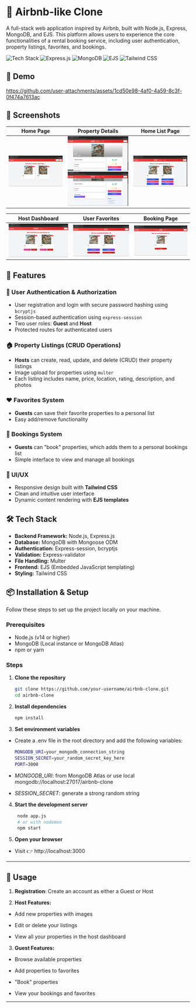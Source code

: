 # 🏡 Airbnb-like Clone

A full-stack web application inspired by Airbnb, built with Node.js, Express, MongoDB, and EJS. This platform allows users to experience the core functionalities of a rental booking service, including user authentication, property listings, favorites, and bookings.

![Tech Stack](https://img.shields.io/badge/Node.js-339933?style=for-the-badge&logo=nodedotjs&logoColor=white)
![Express.js](https://img.shields.io/badge/Express.js-000000?style=for-the-badge&logo=express&logoColor=white)
![MongoDB](https://img.shields.io/badge/MongoDB-47A248?style=for-the-badge&logo=mongodb&logoColor=white)
![EJS](https://img.shields.io/badge/EJS-B4CA65?style=for-the-badge)
![Tailwind CSS](https://img.shields.io/badge/Tailwind_CSS-38B2AC?style=for-the-badge&logo=tailwind-css&logoColor=white)

## 🎥 Demo

https://github.com/user-attachments/assets/1cd50e98-4af0-4a59-8c3f-0f474a7613ac




## 📸 Screenshots

| Home Page | Property Details | Home List Page |
|-----------|------------------|----------------|
| ![Home Page](./screenshots/home-page.png) | ![Details Page 1](./screenshots/details-page-1.png)<br>![Details Page 2](./screenshots/details-page-2.png) | ![Home List Page](./screenshots/home-list-page.png) |

| Host Dashboard | User Favorites | Booking Page |
|----------------|----------------|--------------|
| ![Host Dashboard](./screenshots/host-dashboard.png) | ![Favorites Page](./screenshots/favorites-page.png) | ![Booking Page](./screenshots/booking-page.png) |


## 🚀 Features

### 👤 User Authentication & Authorization
- User registration and login with secure password hashing using `bcryptjs`
- Session-based authentication using `express-session`
- Two user roles: **Guest** and **Host**
- Protected routes for authenticated users

### 🏠 Property Listings (CRUD Operations)
- **Hosts** can create, read, update, and delete (CRUD) their property listings
- Image upload for properties using `multer`
- Each listing includes name, price, location, rating, description, and photos

### ❤️ Favorites System
- **Guests** can save their favorite properties to a personal list
- Easy add/remove functionality

### 📅 Bookings System
- **Guests** can "book" properties, which adds them to a personal bookings list
- Simple interface to view and manage all bookings

### 🎨 UI/UX
- Responsive design built with **Tailwind CSS**
- Clean and intuitive user interface
- Dynamic content rendering with **EJS templates**

## 🛠️ Tech Stack

- **Backend Framework:** Node.js, Express.js
- **Database:** MongoDB with Mongoose ODM
- **Authentication:** Express-session, bcryptjs
- **Validation:** Express-validator
- **File Handling:** Multer
- **Frontend:** EJS (Embedded JavaScript templating)
- **Styling:** Tailwind CSS

## 📦 Installation & Setup

Follow these steps to set up the project locally on your machine.

### Prerequisites
- Node.js (v14 or higher)
- MongoDB (Local instance or MongoDB Atlas)
- npm or yarn

### Steps

1. **Clone the repository**
   ```bash
   git clone https://github.com/your-username/airbnb-clone.git
   cd airbnb-clone

2. **Install dependencies**
   ```bash
   npm install

3. **Set environment variables**
-   Create a .env file in the root directory and add the following variables:
    ```bash
    MONGODB_URI=your_mongodb_connection_string
    SESSION_SECRET=your_random_secret_key_here
    PORT=3000

- *MONGODB_URI*: from MongoDB Atlas or use local mongodb://localhost:27017/airbnb-clone

- *SESSION_SECRET*: generate a strong random string


4. **Start the development server**
   ```bash
    node app.js
    # or with nodemon
    npm start
5. **Open your browser**
-  Visit 👉 http://localhost:3000

---

## 🧪 Usage

1. **Registration**: Create an account as either a Guest or Host

2. **Host Features:**

-    Add new properties with images

-    Edit or delete your listings

-    View all your properties in the host dashboard

3. **Guest Features:**

-    Browse available properties

-    Add properties to favorites

-    "Book" properties

-    View your bookings and favorites

---
